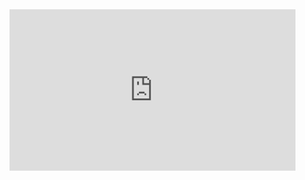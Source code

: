 <div style="position: relative; padding-bottom: 56.25%; height: 0; overflow: hidden; max-width: 100%;">
  <iframe 
    src="https://1drv.ms/p/c/673af8cdd8c0aaec/IQRB0Scq5FJHSKSzqA1ODkeOAbYTgkULA__7vCPWYMOVCJY?em=2&amp;wdAr=1.7777777777777777" 
    style="position: absolute; top: 0; left: 0; width: 100%; height: 100%;" 
    frameborder="0">
    This is an embedded <a target="_blank" href="https://office.com">Microsoft Office</a> presentation, powered by <a target="_blank" href="https://office.com/webapps">Office</a>.
  </iframe>
</div>